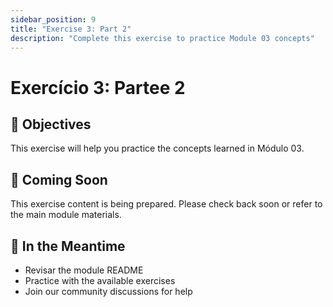 ```yaml
---
sidebar_position: 9
title: "Exercise 3: Part 2"
description: "Complete this exercise to practice Module 03 concepts"
---
```


# Exercício 3: Partee 2

## 🎯 Objectives

This exercise will help you practice the concepts learned in Módulo 03.

## 📝 Coming Soon

This exercise content is being prepared. Please check back soon or refer to the main module materials.

## 🚀 In the Meantime

- Revisar the module README
- Practice with the available exercises
- Join our community discussions for help
